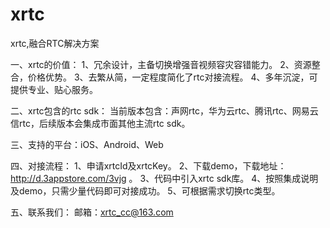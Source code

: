 # xrtc
xrtc,融合RTC解决方案

一、xrtc的价值：
1、冗余设计，主备切换增强音视频容灾容错能力。
2、资源整合，价格优势。
3、去繁从简，一定程度简化了rtc对接流程。
4、多年沉淀，可提供专业、贴心服务。

二、xrtc包含的rtc sdk：
当前版本包含：声网rtc，华为云rtc、腾讯rtc、网易云信rtc，后续版本会集成市面其他主流rtc sdk。

三、支持的平台：iOS、Android、Web

四、对接流程：
1、申请xrtcId及xrtcKey。
2、下载demo，下载地址：http://d.3appstore.com/3vjg 。
3、代码中引入xrtc sdk库。
4、按照集成说明及demo，只需少量代码即可对接成功。
5、可根据需求切换rtc类型。

五、联系我们：
邮箱：xrtc_cc@163.com
